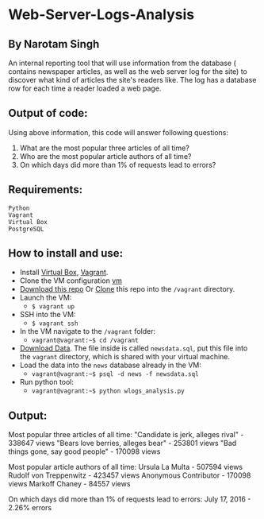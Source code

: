 # Web-Server-Logs-Analysis
## By Narotam Singh
An internal reporting tool that will use information from the database ( contains newspaper articles, as well as the web server log for the site) to discover what kind of articles the site's readers like. The log has a database row for each time a reader loaded a web page. 

## Output of code:
Using above information, this code will answer following questions:
1. What are the most popular three articles of all time?
2. Who are the most popular article authors of all time?
3. On which days did more than 1% of requests lead to errors? 

## Requirements:
    Python
    Vagrant
    Virtual Box
    PostgreSQL
    
 ## How to install and use:
* Install [Virtual Box](https://www.virtualbox.org/wiki/Downloads), [Vagrant](https://www.vagrantup.com/downloads.html).
* Clone the VM configuration [vm](https://github.com/udacity/fullstack-nanodegree-vm)
* [Download this repo](https://github.com/narotamsingh/Web-Server-Logs-Analysis/archive/master.zip) Or [Clone](https://github.com/narotamsingh/Web-Server-Logs-Analysis.git) this repo into the `/vagrant` directory.
* Launch the VM:
  * `$ vagrant up`
* SSH into the VM:
  * `$ vagrant ssh`
* In the VM navigate to the `/vagrant` folder:
  * `vagrant@vagrant:~$ cd /vagrant`
* [Download Data](https://d17h27t6h515a5.cloudfront.net/topher/2016/August/57b5f748_newsdata/newsdata.zip).
  The file inside is called `newsdata.sql`, put this file into the `vagrant` directory, which is shared with your virtual machine.
* Load the data into the `news` database already in the VM:
  * `vagrant@vagrant:~$ psql -d news -f newsdata.sql`
* Run python tool:
  * `vagrant@vagrant:~$ python wlogs_analysis.py`

 ## Output:
Most popular three articles of all time:
    "Candidate is jerk, alleges rival" - 338647 views
    "Bears love berries, alleges bear" - 253801 views
    "Bad things gone, say good people" - 170098 views

Most popular article authors of all time:
    Ursula La Multa - 507594 views
    Rudolf von Treppenwitz - 423457 views
    Anonymous Contributor - 170098 views
    Markoff Chaney - 84557 views

On which days did more than 1% of requests lead to errors:
    July 17, 2016 - 2.26% errors
